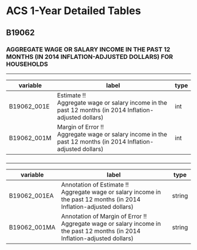 # ACS 1-Year Detailed Tables

## B19062

### AGGREGATE WAGE OR SALARY INCOME IN THE PAST 12 MONTHS (IN 2014 INFLATION-ADJUSTED DOLLARS) FOR HOUSEHOLDS

___

| variable | label | type |
| ----- | ----- | ----- |
| B19062_001E | Estimate !!<br>Aggregate wage or salary income in the past 12 months (in 2014 Inflation-adjusted dollars) | int |
| B19062_001M | Margin of Error !!<br>Aggregate wage or salary income in the past 12 months (in 2014 Inflation-adjusted dollars) | int |
### 

___

| variable | label | type |
| ----- | ----- | ----- |
| B19062_001EA | Annotation of Estimate !!<br>Aggregate wage or salary income in the past 12 months (in 2014 Inflation-adjusted dollars) | string |
| B19062_001MA | Annotation of Margin of Error !!<br>Aggregate wage or salary income in the past 12 months (in 2014 Inflation-adjusted dollars) | string |


